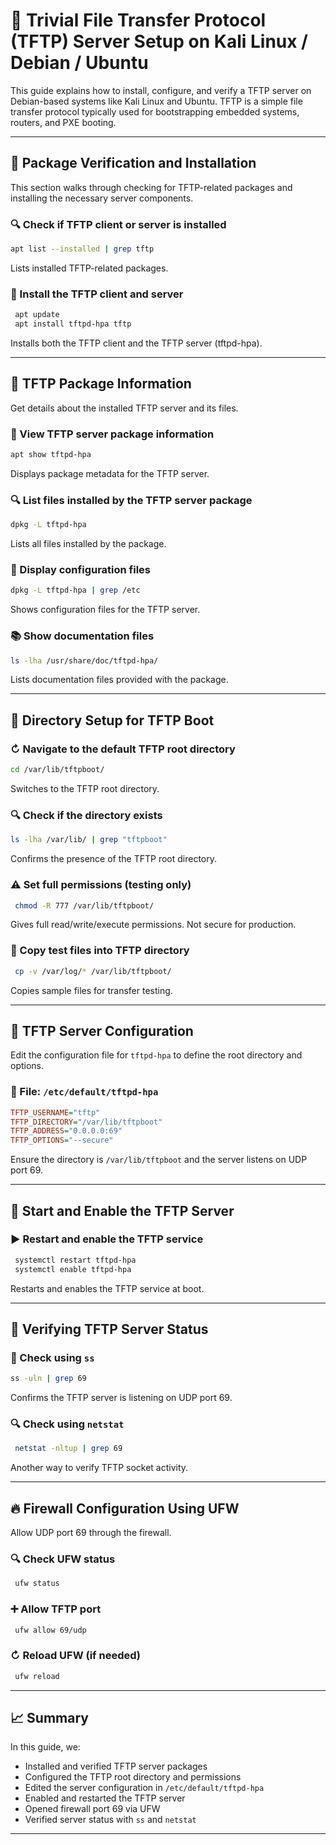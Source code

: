 # 📱 Trivial File Transfer Protocol (TFTP) Server Setup on Kali Linux / Debian / Ubuntu

This guide explains how to install, configure, and verify a TFTP server on Debian-based systems like Kali Linux and Ubuntu. TFTP is a simple file transfer protocol typically used for bootstrapping embedded systems, routers, and PXE booting.

---

## 📅 Package Verification and Installation

This section walks through checking for TFTP-related packages and installing the necessary server components.

### 🔍 Check if TFTP client or server is installed
```bash
apt list --installed | grep tftp
```
Lists installed TFTP-related packages.

### 📂 Install the TFTP client and server
```bash
 apt update
 apt install tftpd-hpa tftp
```
Installs both the TFTP client and the TFTP server (tftpd-hpa).

---

## 📄 TFTP Package Information

Get details about the installed TFTP server and its files.

### 📅 View TFTP server package information
```bash
apt show tftpd-hpa
```
Displays package metadata for the TFTP server.

### 🔍 List files installed by the TFTP server package
```bash
dpkg -L tftpd-hpa
```
Lists all files installed by the package.

### 🔧 Display configuration files
```bash
dpkg -L tftpd-hpa | grep /etc
```
Shows configuration files for the TFTP server.

### 📚 Show documentation files
```bash
ls -lha /usr/share/doc/tftpd-hpa/
```
Lists documentation files provided with the package.

---

## 📂 Directory Setup for TFTP Boot

### ↻ Navigate to the default TFTP root directory
```bash
cd /var/lib/tftpboot/
```
Switches to the TFTP root directory.

### 🔍 Check if the directory exists
```bash
ls -lha /var/lib/ | grep "tftpboot"
```
Confirms the presence of the TFTP root directory.

### ⚠️ Set full permissions (testing only)
```bash
 chmod -R 777 /var/lib/tftpboot/
```
Gives full read/write/execute permissions. Not secure for production.

### 📄 Copy test files into TFTP directory
```bash
 cp -v /var/log/* /var/lib/tftpboot/
```
Copies sample files for transfer testing.

---

## 🔧 TFTP Server Configuration

Edit the configuration file for `tftpd-hpa` to define the root directory and options.

### 📄 File: `/etc/default/tftpd-hpa`
```ini
TFTP_USERNAME="tftp"
TFTP_DIRECTORY="/var/lib/tftpboot"
TFTP_ADDRESS="0.0.0.0:69"
TFTP_OPTIONS="--secure"
```
Ensure the directory is `/var/lib/tftpboot` and the server listens on UDP port 69.

---

## 🚀 Start and Enable the TFTP Server

### ▶️ Restart and enable the TFTP service
```bash
 systemctl restart tftpd-hpa
 systemctl enable tftpd-hpa
```
Restarts and enables the TFTP service at boot.

---

## 🔎 Verifying TFTP Server Status

### 📶 Check using `ss`
```bash
ss -uln | grep 69
```
Confirms the TFTP server is listening on UDP port 69.

### 🔍 Check using `netstat`
```bash
 netstat -nltup | grep 69
```
Another way to verify TFTP socket activity.

---

## 🔥 Firewall Configuration Using UFW

Allow UDP port 69 through the firewall.

### 🔍 Check UFW status
```bash
 ufw status
```

### ➕ Allow TFTP port
```bash
 ufw allow 69/udp
```

### ↻ Reload UFW (if needed)
```bash
 ufw reload
```

---

## 📈 Summary

In this guide, we:

- Installed and verified TFTP server packages
- Configured the TFTP root directory and permissions
- Edited the server configuration in `/etc/default/tftpd-hpa`
- Enabled and restarted the TFTP server
- Opened firewall port 69 via UFW
- Verified server status with `ss` and `netstat`


---

